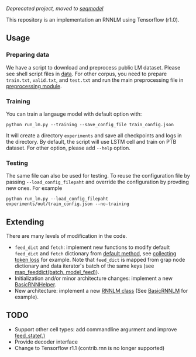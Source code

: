 *Deprecated project, moved to [seqmodel](https://github.com/Websail-NU/seqmodel)*

This repository is an implementation an RNNLM using Tensorflow (r1.0).


## Usage

### Preparing data
We have a script to download and preprocess public LM dataset. Please see shell script files in [data](data/). For other corpus, you need to prepare `train.txt`, `valid.txt`, and `test.txt` and run the main preprocessing file in [preprocessing module](adaptive_lm/preprocess/).

### Training

You can train a langauge model with default option with:

```
python run_lm.py --training --save_config_file train_config.json
```

It will create a directory `experiments` and save all checkpoints and logs in the directory. By default, the script will use LSTM cell and train on PTB dataset. For other option, please add `--help` option.

### Testing

The same file can also be used for testing. To reuse the configuration file by passing `--load_config_filepaht` and override the configuration by provding new ones. For example

```
python run_lm.py --load_config_filepaht experiments/out/train_config.json --no-training
```

## Extending
There are many levels of modification in the code.
- `feed_dict` and `fetch`: implement new functions to modify default `feed_dict` and `fetch` dictionary from [default method](adaptive_lm/models/basic_rnnlm.py#L66), see [collecting token loss](run_lm.py#L13) for example. Note that `feed_dict` is mapped from grap node dictionary and data iterator's batch of the same keys (see [map_feeddict(batch, model_feed)](adaptive_lm/utils/run.py#L109)).
- Initialization and/or minor architecture changes: implement a new [BasicRNNHelper](adaptive_lm/models/rnnlm_helper.py#L3).
- New architecture: implement a new [RNNLM class](adaptive_lm/models/rnnlm.py#L7) (See [BasicRNNLM](adaptive_lm/models/basic_rnnlm.py) for example).

## TODO
- Support other cell types: add commandline argurment and improve [feed_state(.)](adaptive_lm/utils/run.py#L103)
- Provide decoder interface
- Change to Tensorflow r1.1 (contrib.rnn is no longer supported)

